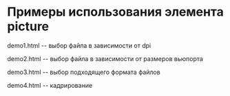 Примеры использования элемента picture
======================================

demo1.html -- выбор файла в зависимости от dpi

demo2.html -- выбор файла в зависимости от размеров вьюпорта

demo3.html -- выбор подходящего формата файлов

demo4.html -- кадрирование



